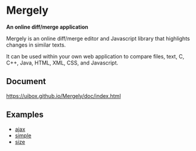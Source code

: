# Mergely
**An online diff/merge application**

Mergely is an online diff/merge editor and Javascript library that highlights changes in similar texts.

It can be used within your own web application to compare files, text, C, C++, Java, HTML, XML, CSS, and Javascript.


## Document

https://uibox.github.io/Mergely/doc/index.html

## Examples

- [ajax](https://uibox.github.io/Mergely/examples/ajax.html)
- [simple](https://uibox.github.io/Mergely/examples/simple.html)
- [size](https://uibox.github.io/Mergely/examples/size.html)